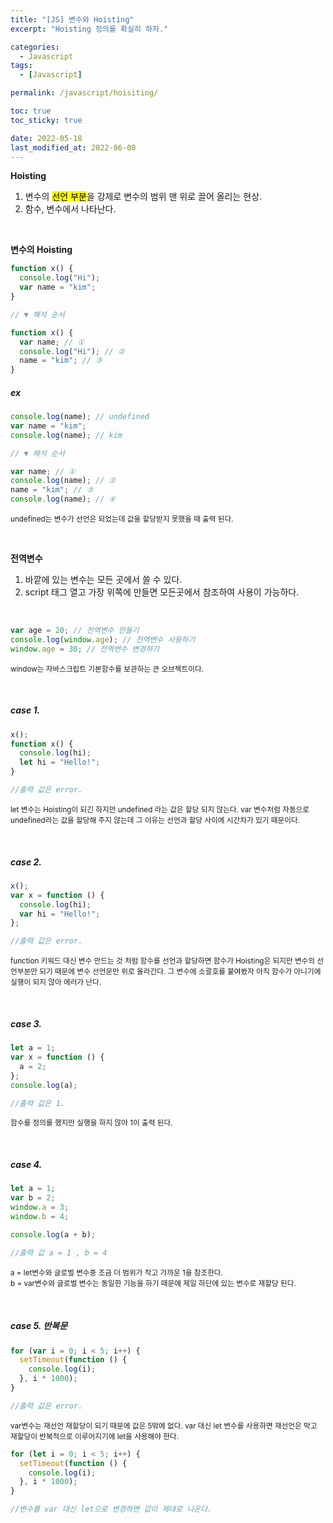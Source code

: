 ```yaml
---
title: "[JS] 변수와 Hoisting"
excerpt: "Hoisting 정의를 확실히 하자."

categories:
  - Javascript
tags:
  - [Javascript]

permalink: /javascript/hoisiting/

toc: true
toc_sticky: true

date: 2022-05-18
last_modified_at: 2022-06-08
---
```


**Hoisting**

1. 변수의 <mark>선언 부분</mark>을 강제로 변수의 범위 맨 위로 끌어 올리는 현상.
2. 함수, 변수에서 나타난다.

<br>

**변수의 Hoisting**

```js
function x() {
  console.log("Hi");
  var name = "kim";
}

// ▼ 해석 순서

function x() {
  var name; // ①
  console.log("Hi"); // ②
  name = "kim"; // ③
}
```

<h5>ex</h5>

```js
console.log(name); // undefined
var name = "kim";
console.log(name); // kim

// ▼ 해석 순서

var name; // ①
console.log(name); // ②
name = "kim"; // ③
console.log(name); // ④
```

<small>undefined는 변수가 선언은 되었는데 값을 할당받지 못했을 때 출력 된다.</small>

<br>

**전역변수**

1. 바깥에 있는 변수는 모든 곳에서 쓸 수 있다.
2. script 태그 열고 가장 위쪽에 만들면 모든곳에서 참조하여 사용이 가능하다.

<br>

```js
var age = 20; // 전역변수 만들기
console.log(window.age); // 전역변수 사용하기
window.age = 30; // 전역변수 변경하기
```

<small>window는 자바스크립트 기본함수를 보관하는 큰 오브젝트이다.</small>

<br>

<h5>case 1.</h5>

```js
x();
function x() {
  console.log(hi);
  let hi = "Hello!";
}

//출력 값은 error.
```

<small>let 변수는 Hoisting이 되긴 하지만 undefined 라는 값은 할당 되지 않는다. var 변수처럼 자동으로 undefined라는 값을 할당해 주지 않는데 그 이유는 선언과 할당 사이에 시간차가 있기 때문이다. </small>

<br>

<h5>case 2.</h5>

```js
x();
var x = function () {
  console.log(hi);
  var hi = "Hello!";
};

//출력 값은 error.
```

<small>function 키워드 대신 변수 만드는 것 처럼 함수를 선언과 할당하면 함수가 Hoisting은 되지만 변수의 선언부분만 되기 때문에 변수 선언문만 위로 올라간다. 그 변수에 소괄호를 붙여봤자 아직 함수가 아니기에 실행이 되지 않아 에러가 난다.</small>

<br>

<h5>case 3.</h5>

```js
let a = 1;
var x = function () {
  a = 2;
};
console.log(a);

//출력 값은 1.
```

<small>함수를 정의를 했지만 실행을 하지 않아 1이 출력 된다.</small>

<br>

<h5>case 4.</h5>

```js
let a = 1;
var b = 2;
window.a = 3;
window.b = 4;

console.log(a + b);

//출력 값 a = 1 , b = 4
```

<small>a = let변수와 글로벌 변수중 조금 더 범위가 작고 가까운 1을 참조한다. <br>
b = var변수와 글로벌 변수는 동일한 기능을 하기 때문에 제일 하단에 있는 변수로 재할당 된다.</small>

<br>

<h5>case 5. 반복문</h5>

```js
for (var i = 0; i < 5; i++) {
  setTimeout(function () {
    console.log(i);
  }, i * 1000);
}

//출력 값은 error.
```

<small>var변수는 재선언 재할당이 되기 때문에 값은 5밖에 없다. var 대신 let 변수를 사용하면 재선언은 막고 재할당이 반복적으로 이루어지기에 let을 사용해야 한다.</small>

```js
for (let i = 0; i < 5; i++) {
  setTimeout(function () {
    console.log(i);
  }, i * 1000);
}

//변수를 var 대신 let으로 변경하면 값이 제대로 나온다.
```
